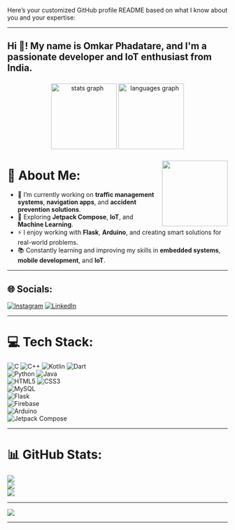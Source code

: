 Here’s your customized GitHub profile README based on what I know about you and your expertise:

---

<h2 align="left">Hi 👋! My name is Omkar Phadatare, and I'm a passionate developer and IoT enthusiast from India.</h2>

###

<div align="center">
  <img src="https://github-readme-stats.vercel.app/api?username=omkar703&hide_title=false&hide_rank=false&show_icons=true&include_all_commits=true&count_private=true&disable_animations=false&theme=dracula&locale=en&hide_border=false" height="150" alt="stats graph"  />
  <img src="https://github-readme-stats.vercel.app/api/top-langs?username=omkar703&locale=en&hide_title=false&layout=compact&card_width=320&langs_count=5&theme=dracula&hide_border=false" height="150" alt="languages graph"  />
</div>

###

<img align="right" height="150" src="https://miro.medium.com/v2/resize:fit:828/format:webp/1*oUAAR9fnsmpstFhqmZZ55g.gif"  />

###

# 💫 About Me:
- 🔭 I’m currently working on **traffic management systems**, **navigation apps**, and **accident prevention solutions**.  
- 🌱 Exploring **Jetpack Compose**, **IoT**, and **Machine Learning**.  
- ⚡ I enjoy working with **Flask**, **Arduino**, and creating smart solutions for real-world problems.  
- 📚 Constantly learning and improving my skills in **embedded systems**, **mobile development**, and **IoT**.  

---

## 🌐 Socials:
[![Instagram](https://img.shields.io/badge/Instagram-%23E4405F.svg?logo=Instagram&logoColor=white)](https://instagram.com/omkarphadatare_) 
[![LinkedIn](https://img.shields.io/badge/LinkedIn-%230077B5.svg?logo=linkedin&logoColor=white)](https://linkedin.com/in/OmkarPhadatare)  

---

# 💻 Tech Stack:
![C](https://img.shields.io/badge/c-%2300599C.svg?style=for-the-badge&logo=c&logoColor=white) 
![C++](https://img.shields.io/badge/c++-%2300599C.svg?style=for-the-badge&logo=c%2B%2B&logoColor=white) 
![Kotlin](https://img.shields.io/badge/kotlin-%237F52FF.svg?style=for-the-badge&logo=kotlin&logoColor=white) 
![Dart](https://img.shields.io/badge/dart-%230175C2.svg?style=for-the-badge&logo=dart&logoColor=white)  
![Python](https://img.shields.io/badge/python-3670A0?style=for-the-badge&logo=python&logoColor=ffdd54) 
![Java](https://img.shields.io/badge/java-%23ED8B00.svg?style=for-the-badge&logo=openjdk&logoColor=white)  
![HTML5](https://img.shields.io/badge/html5-%23E34F26.svg?style=for-the-badge&logo=html5&logoColor=white) 
![CSS3](https://img.shields.io/badge/css3-%231572B6.svg?style=for-the-badge&logo=css3&logoColor=white)  
![MySQL](https://img.shields.io/badge/mysql-4479A1.svg?style=for-the-badge&logo=mysql&logoColor=white)  
![Flask](https://img.shields.io/badge/flask-%23000.svg?style=for-the-badge&logo=flask&logoColor=white)  
![Firebase](https://img.shields.io/badge/firebase-%23FFA611.svg?style=for-the-badge&logo=firebase&logoColor=white)  
![Arduino](https://img.shields.io/badge/Arduino-%2300979D.svg?style=for-the-badge&logo=arduino&logoColor=white)  
![Jetpack Compose](https://img.shields.io/badge/Jetpack_Compose-%236C84FF.svg?style=for-the-badge&logo=android&logoColor=white)  

---

# 📊 GitHub Stats:
![](https://github-readme-stats.vercel.app/api?username=omkar703&theme=dark&hide_border=false&include_all_commits=true&count_private=true)<br/>
![](https://github-readme-streak-stats.herokuapp.com/?user=omkar703&theme=dark&hide_border=false)<br/>
![](https://github-readme-stats.vercel.app/api/top-langs/?username=omkar703&theme=dark&hide_border=false&include_all_commits=true&count_private=true&layout=compact)

---

[![](https://visitcount.itsvg.in/api?id=omkar703&icon=0&color=0)](https://visitcount.itsvg.in)

<!-- Proudly created with GPRM ( https://gprm.itsvg.in ) -->

---

